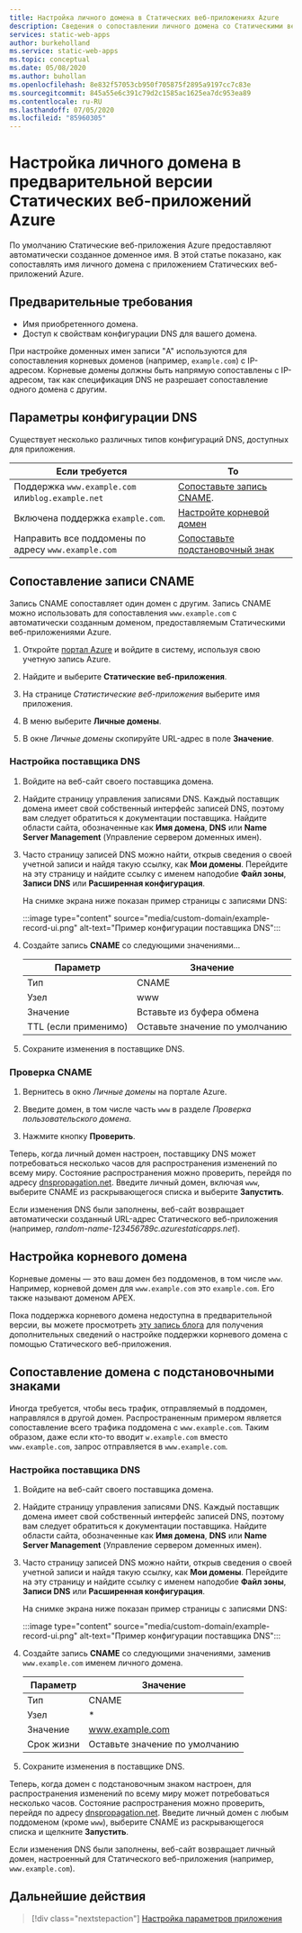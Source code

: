 ```yaml
---
title: Настройка личного домена в Статических веб-приложениях Azure
description: Сведения о сопоставлении личного домена со Статическими веб-приложениями Azure
services: static-web-apps
author: burkeholland
ms.service: static-web-apps
ms.topic: conceptual
ms.date: 05/08/2020
ms.author: buhollan
ms.openlocfilehash: 8e832f57053cb950f705875f2895a9197cc7c83e
ms.sourcegitcommit: 845a55e6c391c79d2c1585ac1625ea7dc953ea89
ms.contentlocale: ru-RU
ms.lasthandoff: 07/05/2020
ms.locfileid: "85960305"
---
```

# <a name="setup-a-custom-domain-in-azure-static-web-apps-preview"></a>Настройка личного домена в предварительной версии Статических веб-приложений Azure

По умолчанию Статические веб-приложения Azure предоставляют автоматически созданное доменное имя. В этой статье показано, как сопоставлять имя личного домена с приложением Статических веб-приложений Azure.

## <a name="prerequisites"></a>Предварительные требования

- Имя приобретенного домена.
- Доступ к свойствам конфигурации DNS для вашего домена.

При настройке доменных имен записи "A" используются для сопоставления корневых доменов (например, `example.com`) с IP-адресом. Корневые домены должны быть напрямую сопоставлены с IP-адресом, так как спецификация DNS не разрешает сопоставление одного домена с другим.

## <a name="dns-configuration-options"></a>Параметры конфигурации DNS

Существует несколько различных типов конфигураций DNS, доступных для приложения.

| Если требуется                                 | То                                                |
| -----------------------------------------------| --------------------------------------------------- |
| Поддержка `www.example.com` или`blog.example.net`| [Сопоставьте запись CNAME](#map-a-cname-record).           |
| Включена поддержка `example.com`.                          | [Настройте корневой домен](#configure-a-root-domain) |
| Направить все поддомены по адресу `www.example.com`      | [Сопоставьте подстановочный знак](#map-a-wildcard-domain)            |

## <a name="map-a-cname-record"></a>Сопоставление записи CNAME

Запись CNAME сопоставляет один домен с другим. Запись CNAME можно использовать для сопоставления `www.example.com` с автоматически созданным доменом, предоставляемым Статическими веб-приложениями Azure.

1. Откройте [портал Azure](https://portal.azure.com) и войдите в систему, используя свою учетную запись Azure.

1. Найдите и выберите **Статические веб-приложения**.

1. На странице _Статистические веб-приложения_ выберите имя приложения.

1. В меню выберите **Личные домены**.

1. В окне _Личные домены_ скопируйте URL-адрес в поле **Значение**.

### <a name="configure-dns-provider"></a>Настройка поставщика DNS

1. Войдите на веб-сайт своего поставщика домена.

2. Найдите страницу управления записями DNS. Каждый поставщик домена имеет свой собственный интерфейс записей DNS, поэтому вам следует обратиться к документации поставщика. Найдите области сайта, обозначенные как **Имя домена**, **DNS** или **Name Server Management** (Управление сервером доменных имен).

3. Часто страницу записей DNS можно найти, открыв сведения о своей учетной записи и найдя такую ссылку, как **Мои домены**. Перейдите на эту страницу и найдите ссылку с именем наподобие **Файл зоны**, **Записи DNS** или **Расширенная конфигурация**.

    На снимке экрана ниже показан пример страницы с записями DNS:

    :::image type="content" source="media/custom-domain/example-record-ui.png" alt-text="Пример конфигурации поставщика DNS":::

4. Создайте запись **CNAME** со следующими значениями…

    | Параметр             | Значение                     |
    | ------------------- | ------------------------- |
    | Тип                | CNAME                     |
    | Узел                | www                       |
    | Значение               | Вставьте из буфера обмена |
    | TTL (если применимо) | Оставьте значение по умолчанию    |

5. Сохраните изменения в поставщике DNS.

### <a name="validate-cname"></a>Проверка CNAME

1. Вернитесь в окно _Личные домены_ на портале Azure.

1. Введите домен, в том числе часть `www` в разделе _Проверка пользовательского домена_.

1. Нажмите кнопку **Проверить**.

Теперь, когда личный домен настроен, поставщику DNS может потребоваться несколько часов для распространения изменений по всему миру. Состояние распространения можно проверить, перейдя по адресу [dnspropagation.net](https://dnspropagation.net). Введите личный домен, включая `www`, выберите CNAME из раскрывающегося списка и выберите **Запустить**.

Если изменения DNS были заполнены, веб-сайт возвращает автоматически созданный URL-адрес Статического веб-приложения (например, _random-name-123456789c.azurestaticapps.net_).

## <a name="configure-a-root-domain"></a>Настройка корневого домена

Корневые домены — это ваш домен без поддоменов, в том числе `www`. Например, корневой домен для `www.example.com` это `example.com`. Его также называют доменом APEX.

Пока поддержка корневого домена недоступна в предварительной версии, вы можете просмотреть [эту запись блога](https://burkeholland.github.io/posts/static-app-root-domain) для получения дополнительных сведений о настройке поддержки корневого домена с помощью Статического веб-приложения.

## <a name="map-a-wildcard-domain"></a>Сопоставление домена с подстановочными знаками

Иногда требуется, чтобы весь трафик, отправляемый в поддомен, направлялся в другой домен. Распространенным примером является сопоставление всего трафика поддомена с `www.example.com`. Таким образом, даже если кто-то вводит `w.example.com` вместо `www.example.com`, запрос отправляется в `www.example.com`.

### <a name="configure-dns-provider"></a>Настройка поставщика DNS

1. Войдите на веб-сайт своего поставщика домена.

2. Найдите страницу управления записями DNS. Каждый поставщик домена имеет свой собственный интерфейс записей DNS, поэтому вам следует обратиться к документации поставщика. Найдите области сайта, обозначенные как **Имя домена**, **DNS** или **Name Server Management** (Управление сервером доменных имен).

3. Часто страницу записей DNS можно найти, открыв сведения о своей учетной записи и найдя такую ссылку, как **Мои домены**. Перейдите на эту страницу и найдите ссылку с именем наподобие **Файл зоны**, **Записи DNS** или **Расширенная конфигурация**.

    На снимке экрана ниже показан пример страницы с записями DNS:

    :::image type="content" source="media/custom-domain/example-record-ui.png" alt-text="Пример конфигурации поставщика DNS":::

4. Создайте запись **CNAME** со следующими значениями, заменив `www.example.com` именем личного домена.

    | Параметр | Значение                  |
    | ------- | ---------------------- |
    | Тип    | CNAME                  |
    | Узел    | \*                     |
    | Значение   | www.example.com        |
    | Срок жизни     | Оставьте значение по умолчанию |

5. Сохраните изменения в поставщике DNS.

Теперь, когда домен с подстановочным знаком настроен, для распространения изменений по всему миру может потребоваться несколько часов. Состояние распространения можно проверить, перейдя по адресу [dnspropagation.net](https://dnspropagation.net). Введите личный домен с любым поддоменом (кроме `www`), выберите CNAME из раскрывающегося списка и щелкните **Запустить**.

Если изменения DNS были заполнены, веб-сайт возвращает личный домен, настроенный для Статического веб-приложения (например, `www.example.com`).

## <a name="next-steps"></a>Дальнейшие действия

> [!div class="nextstepaction"]
> [Настройка параметров приложения](application-settings.md)
